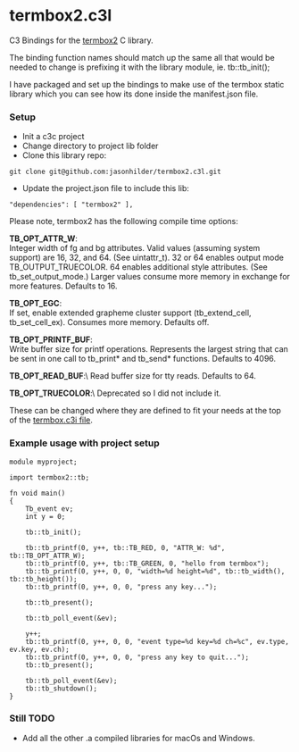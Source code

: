 # termbox2.c3l

C3 Bindings for the <a href='https://github.com/termbox/termbox2' target='_blank'>termbox2</a> C library.

The binding function names should match up the same all that would be needed to change is prefixing it with the library module, ie. tb::tb_init();

I have packaged and set up the bindings to make use of the termbox static library which you can see how its done inside the manifest.json file.

### Setup

* Init a c3c project
* Change directory to project lib folder
* Clone this library repo:
```
git clone git@github.com:jasonhilder/termbox2.c3l.git
```
* Update the project.json file to include this lib:
```
"dependencies": [ "termbox2" ],
```
Please note, termbox2 has the following compile time options: 

**TB_OPT_ATTR_W**:\
Integer width of fg and bg attributes. Valid values
(assuming system support) are 16, 32, and 64. (See
uintattr_t). 32 or 64 enables output mode
TB_OUTPUT_TRUECOLOR. 64 enables additional style
attributes. (See tb_set_output_mode.) Larger values
consume more memory in exchange for more features.
Defaults to 16.

**TB_OPT_EGC**:\
If set, enable extended grapheme cluster support
(tb_extend_cell, tb_set_cell_ex). Consumes more memory.
Defaults off.

**TB_OPT_PRINTF_BUF**:\
Write buffer size for printf operations. Represents the
largest string that can be sent in one call to tb_print*
and tb_send* functions. Defaults to 4096.

**TB_OPT_READ_BUF**:\ 
Read buffer size for tty reads. Defaults to 64.

**TB_OPT_TRUECOLOR**:\ 
Deprecated so I did not include it.

These can be changed where they are defined to fit your needs at the top of the <a href='https://github.com/jasonhilder/termbox2.c3l/blob/main/termbox2.c3i' target='_blank'>termbox.c3i file</a>.

### Example usage with project setup
```
module myproject;

import termbox2::tb;

fn void main()
{
    Tb_event ev;
    int y = 0;

    tb::tb_init();

    tb::tb_printf(0, y++, tb::TB_RED, 0, "ATTR_W: %d", tb::TB_OPT_ATTR_W);
    tb::tb_printf(0, y++, tb::TB_GREEN, 0, "hello from termbox");
    tb::tb_printf(0, y++, 0, 0, "width=%d height=%d", tb::tb_width(), tb::tb_height());
    tb::tb_printf(0, y++, 0, 0, "press any key...");

    tb::tb_present();

    tb::tb_poll_event(&ev);

    y++;
    tb::tb_printf(0, y++, 0, 0, "event type=%d key=%d ch=%c", ev.type, ev.key, ev.ch);
    tb::tb_printf(0, y++, 0, 0, "press any key to quit...");
    tb::tb_present();

    tb::tb_poll_event(&ev);
    tb::tb_shutdown();
}

```

### Still TODO
* Add all the other .a compiled libraries for macOs and Windows.
